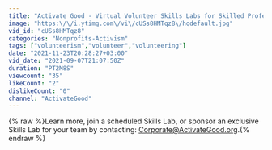 ```yaml
---
title: "Activate Good - Virtual Volunteer Skills Labs for Skilled Professionals"
image: "https:\/\/i.ytimg.com\/vi\/cUSs8HMTqz8\/hqdefault.jpg"
vid_id: "cUSs8HMTqz8"
categories: "Nonprofits-Activism"
tags: ["volunteerism","volunteer","volunteering"]
date: "2021-11-23T20:28:27+03:00"
vid_date: "2021-09-07T21:07:50Z"
duration: "PT2M8S"
viewcount: "35"
likeCount: "2"
dislikeCount: "0"
channel: "ActivateGood"
---
```

{% raw %}Learn more, join a scheduled Skills Lab, or sponsor an exclusive Skills Lab for your team by contacting: Corporate@ActivateGood.org.{% endraw %}
